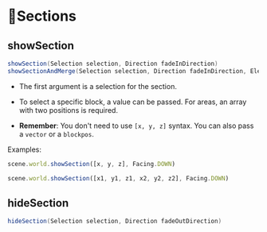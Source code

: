 # 📐Sections

## showSection

```java
showSection(Selection selection, Direction fadeInDirection)
showSectionAndMerge(Selection selection, Direction fadeInDirection, ElementLink<WorldSectionElement> link)
```

* The first argument is a selection for the section.
* To select a specific block, a value can be passed. For areas, an array with two positions is required.

* **Remember**: You don't need to use `[x, y, z]` syntax. You can also pass a `vector` or a `blockpos`.

Examples:

```js
scene.world.showSection([x, y, z], Facing.DOWN)

scene.world.showSection([x1, y1, z1, x2, y2, z2], Facing.DOWN)
```

## hideSection

```java
hideSection(Selection selection, Direction fadeOutDirection) 
```
